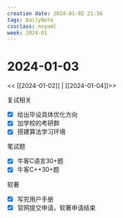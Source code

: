 ```yaml
---
creation date: 2024-01-02 21:56
tags: DailyNote
cssclass: noyaml
week: 2024-01
---
```


# 2024-01-03

<< [[2024-01-02]] | [[2024-01-04]]>>

复试相关
- [x] 给出毕设具体优化方向
- [x] 加学校的考研群
- [x] 搭建算法学习环境

笔试题
- [x] 牛客C语言30+题
- [x] 牛客C++30+题

软著
- [x] 写完用户手册
- [x] 官网提交申请，软著申请结束
